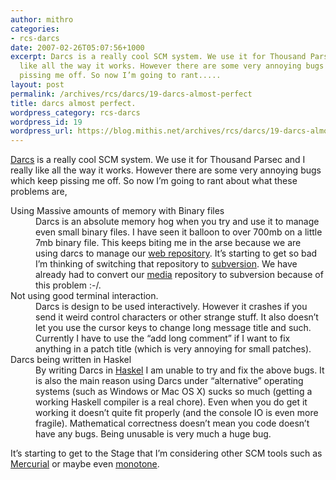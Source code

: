 ```yaml
---
author: mithro
categories:
- rcs-darcs
date: 2007-02-26T05:07:56+1000
excerpt: Darcs is a really cool SCM system. We use it for Thousand Parsec and I really
  like all the way it works. However there are some very annoying bugs which keep
  pissing me off. So now I’m going to rant.....
layout: post
permalink: /archives/rcs/darcs/19-darcs-almost-perfect
title: darcs almost perfect.
wordpress_category: rcs-darcs
wordpress_id: 19
wordpress_url: https://blog.mithis.net/archives/rcs/darcs/19-darcs-almost-perfect
---
```


<div >
<p><a href="http://darcs.net/">Darcs</a> is a really cool SCM system. We use it for Thousand Parsec and I really like all the way it works. However there are some very annoying bugs which keep pissing me off. So now I’m going to rant about what these problems are,</p>
<dl>
<dt>Using Massive amounts of memory with Binary files</dt>
<dd>Darcs is an absolute memory hog when you try and use it to manage even small binary files. I have seen it balloon to over 700mb on a little 7mb binary file. This keeps biting me in the arse because we are using darcs to manage our <a href="http://darcs.thousandparsec.net/darcsweb/darcsweb.cgi?r=web;a=summary">web repository</a>. It’s starting to get so bad I’m thinking of switching that repository to <a href="http://subversion.tigris.org/">subversion</a>. We have already had to convert our <a href="http://www.thousandparsec.net/svn/media/">media</a> repository to subversion because of this problem :-/.</dd>
<dt>Not using good terminal interaction.</dt>
<dd>Darcs is design to be used interactively. However it crashes if you send it weird control characters or other strange stuff. It also doesn’t let you use the cursor keys to change long message title and such. Currently I have to use the “add long comment” if I want to fix anything in a patch title (which is very annoying for small patches).</dd>
<dt>Darcs being written in Haskel</dt>
<dd>By writing Darcs in <a href="http://www.haskell.org/haskellwiki/Haskell">Haskel</a> I am unable to try and fix the above bugs. It is also the main reason using Darcs under “alternative” operating systems (such as Windows or Mac OS X) sucks so much (getting a working Haskell compiler is a real chore). Even when you do get it working it doesn’t quite fit properly (and the console IO is even more fragile). Mathematical correctness doesn’t mean you code doesn’t have any bugs. Being unusable is very much a huge bug.</dd>
</dl>
<p>It’s starting to get to the Stage that I’m considering other SCM tools such as <a href="http://www.selenic.com/mercurial/wiki/">Mercurial</a> or maybe even <a href="http://monotone.ca/">monotone</a>.</p>
</div>